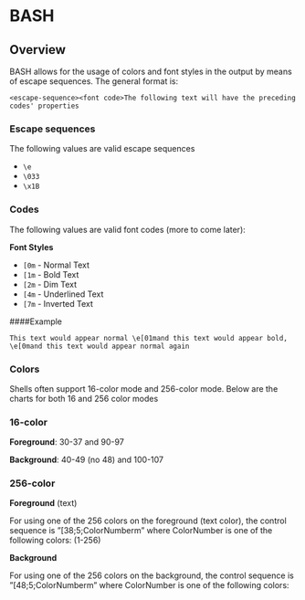 # BASH

## Overview
BASH allows for the usage of colors and font styles in the output by means of escape sequences.  The general format is:
```
<escape-sequence><font code>The following text will have the preceding codes' properties
```
### Escape sequences
The following values are valid escape sequences

- ```\e``` 
- ```\033``` 
- ```\x1B``` 


### Codes
The following values are valid font codes (more to come later):

**Font Styles**
- ```[0m``` - Normal Text
- ```[1m``` - Bold Text
- ```[2m``` - Dim Text
- ```[4m``` - Underlined Text
- ```[7m``` - Inverted Text

####Example
```
This text would appear normal \e[01mand this text would appear bold, \e[0mand this text would appear normal again
```
### Colors
Shells often support 16-color mode and 256-color mode. Below are the charts for both 16 and 256 color modes

### 16-color
**Foreground**: 30-37 and 90-97

**Background**: 40-49 (no 48) and 100-107

### 256-color
**Foreground** (text)

For using one of the 256 colors on the foreground (text color), the control sequence is ”<Esc>[38;5;ColorNumberm” where ColorNumber is one of the following colors: (1-256)

**Background**

For using one of the 256 colors on the background, the control sequence is ”<Esc>[48;5;ColorNumberm” where ColorNumber is one of the following colors:
